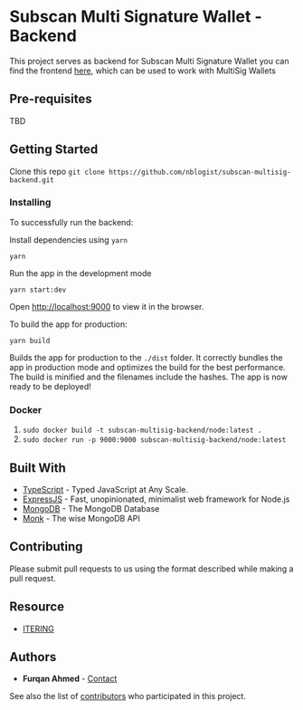 # Subscan Multi Signature Wallet - Backend

This project serves as backend for Subscan Multi Signature Wallet you can find the frontend [here](https://github.com/itering/subscan-multisig-ui), which can be used to work with MultiSig Wallets

<!-- Define the URL websocket for the parachain as environment variables or simply save it in a `.env` file inside the main folder:

``` 
NETWORK = 'polkadot' # For Polkadot, kusama for Kusama etc.
``` -->

## Pre-requisites

TBD

## Getting Started

Clone this repo ```git clone https://github.com/nblogist/subscan-multisig-backend.git```

### Installing

To successfully run the backend:

Install dependencies using ```yarn```

```
yarn
```

Run the app in the development mode

```
yarn start:dev
```
Open [http://localhost:9000](http://localhost:9000) to view it in the browser.

To build the app for production:
```
yarn build
```

Builds the app for production to the `./dist` folder.
It correctly bundles the app in production mode and optimizes the build for the best performance.
The build is minified and the filenames include the hashes.
The app is now ready to be deployed!

### Docker

1. ```sudo docker build -t subscan-multisig-backend/node:latest .```
2. ```sudo docker run -p 9000:9000 subscan-multisig-backend/node:latest```

## Built With

* [TypeScript](https://www.typescriptlang.org/) - Typed JavaScript at Any Scale.
* [ExpressJS](https://expressjs.com/) - Fast, unopinionated, minimalist web framework for Node.js
* [MongoDB](https://github.com/mongodb/mongo) - The MongoDB Database
* [Monk](https://github.com/Automattic/monk) - The wise MongoDB API

## Contributing

Please submit pull requests to us using the format described while making a pull request.

## Resource

* [ITERING](https://github.com/itering)

## Authors

* **Furqan Ahmed** - [Contact](https://furqan.me)

See also the list of [contributors](https://github.com/nblogist/subscan-multisig-backend/contributors) who participated in this project.
